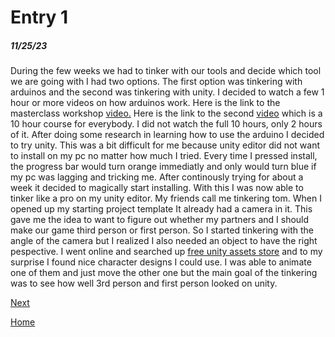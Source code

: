# Entry 1
##### 11/25/23

During the few weeks we had to tinker with our tools and decide which tool we are going with I had two options. The first option was tinkering with arduinos and the second was tinkering with unity. I decided to watch a few 1 hour or more videos on how arduinos work. Here is the link to the masterclass workshop [video.](https://www.youtube.com/watch?v=BLrHTHUjPuw&t=10s&ab_channel=ProgrammingElectronicsAcademy) Here is the link to the second [video](https://www.youtube.com/watch?v=DPqiIzK97K0&ab_channel=freeCodeCamp.org) which is a 10 hour course for everybody. I did not watch the full 10 hours, only 2 hours of it. After doing some research in learning how to use the arduino I decided to try unity. This was a bit difficult for me because unity editor did not want to install on my pc no matter how much I tried. Every time I pressed install, the progress bar would turn orange immediatly and only would turn blue if my pc was lagging and tricking me. After continously trying for about a week it decided to magically start installing. With this I was now able to tinker like a pro on my unity editor. My friends call me tinkering tom. When I opened up my starting project template It already had a camera in it. This gave me the idea to want to figure out whether my partners and I should make our game third person or first person. So I started tinkering with the angle of the camera but I realized I also needed an object to have the right pespective. I went online and searched up [free unity assets store](https://assetstore.unity.com/top-assets/top-free) and to my surprise I found nice character designs I could use. I was able to animate one of them and just move the other one but the main goal of the tinkering was to see how well 3rd person and first person looked on unity.

[Next](entry02.md)

[Home](../README.md)
